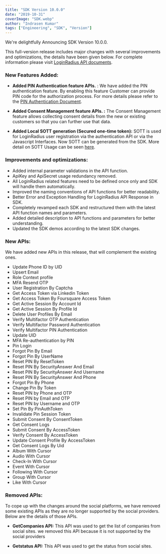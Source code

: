 ```yaml
---
title: "SDK Version 10.0.0"
date: "2019-10-31"
coverImage: "SDK.webp"
author: "Indrasen Kumar"
tags: ["Engineering", "SDK", "Version"]
---
```


We're delightfully Announcing SDK Version 10.0.0. 

This full-version release includes major changes with several improvements and optimizations, the details have been given below. For complete information please visit [LoginRadius API documents](https://www.loginradius.com/docs/api/).

### **New Features Added:**

- **Added PIN Authentication feature APIs.** : We have added the PIN authentication feature. By enabling this feature Customer can provide PIN code for the authorization process. For more details please refer to the [PIN Authentication Document](https://www.loginradius.com/docs/api/v2/customer-identity-api/authentication/pin-authentication/overview/).

- **Added Consent Management feature APIs. :** The Consent Management feature allows collecting consent details from the new or existing customers so that you can further use that data.

- **Added Local SOTT generation (Secured one-time token):** SOTT is used for LoginRadius user registration via the authentication API or via the Javascript Interfaces. Now SOTT can be generated from the SDK. More detail on SOTT Usage can be seen [here](https://www.loginradius.com/docs/api/v2/customer-identity-api/sott-usage).

### **Improvements and optimizations:** 

- Added internal parameter validations in the API function.
- ApiKey and ApiSecret usage redundancy removed.
- All LoginRadius related features need to be defined once only and SDK will handle them automatically.
- Improved the naming conventions of API functions for better readability.
- Better Error and Exception Handling for LoginRadius API Response in SDK.
- Completely revamped each SDK and restructured them with the latest API function names and parameters.
- Added detailed description to API functions and parameters for better understanding.
- Updated the SDK demos according to the latest SDK changes.

### **New APIs:**

We have added new APIs in this release, that will complement the existing ones.

- Update Phone ID by UID
- Upsert Email
- Role Context profile
- MFA Resend OTP
- User Registration By Captcha
- Get Access Token via Linkedin Token
- Get Access Token By Foursquare Access Token
- Get Active Session By Account Id
- Get Active Session By Profile Id
- Delete User Profiles By Email
- Verify Multifactor OTP Authentication
- Verify Multifactor Password Authentication
- Verify Multifactor PIN Authentication
- Update UID
- MFA Re-authentication by PIN
- Pin Login
- Forgot Pin By Email
- Forgot Pin By UserName
- Reset PIN By ResetToken
- Reset PIN By SecurityAnswer And Email
- Reset PIN By SecurityAnswer And Username
- Reset PIN By SecurityAnswer And Phone
- Forgot Pin By Phone
- Change Pin By Token
- Reset PIN by Phone and OTP
- Reset PIN by Email and OTP
- Reset PIN by Username and OTP
- Set Pin By PinAuthToken
- Invalidate Pin Session Token
- Submit Consent By ConsentToken
- Get Consent Logs
- Submit Consent By AccessToken
- Verify Consent By AccessToken
- Update Consent Profile By AccessToken
- Get Consent Logs By Uid
- Album With Cursor
- Audio With Cursor
- Check-In With Cursor
- Event With Cursor
- Following With Cursor
- Group With Cursor
- Like With Cursor

### **Removed APIs:**

To cope up with the changes around the social platforms, we have removed some existing APIs as they are no longer supported by the social providers. Below are the details of those APIs.

- **GetCompanies API:** This API was used to get the list of companies from social sites. we removed this API because it is not supported by the social providers

- **Getstatus API:** This API was used to get the status from social sites.
